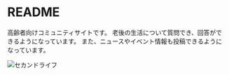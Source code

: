 # README
高齢者向けコミュニティサイトです。
老後の生活について質問でき、回答ができるようになっています。
また、ニュースやイベント情報も投稿できるようになっています。

![セカンドライフ](https://user-images.githubusercontent.com/90837337/151697194-c871b42d-6d2e-4a6a-8818-b7e1a3886502.jpeg)

